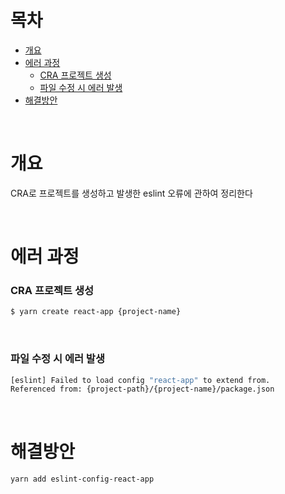 # 목차

- [개요](#개요)
- [에러 과정](#에러-과정)
  - [CRA 프로젝트 생성](#cra-프로젝트-생성)
  - [파일 수정 시 에러 발생](#파일-수정-시-에러-발생)
- [해결방안](#해결방안)

<br>

# 개요

CRA로 프로젝트를 생성하고 발생한 eslint 오류에 관하여 정리한다

<br>

# 에러 과정

### CRA 프로젝트 생성

```bash
$ yarn create react-app {project-name}
```

<br>

### 파일 수정 시 에러 발생

```bash
[eslint] Failed to load config "react-app" to extend from.
Referenced from: {project-path}/{project-name}/package.json
```

<br>

# 해결방안

```bash
yarn add eslint-config-react-app
```
